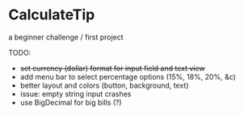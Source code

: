 # CalculateTip

a beginner challenge / first project

TODO:

+ ~~set currency (dollar) format for input field and text view~~
+ add menu bar to select percentage options (15%, 18%, 20%, &c)
+ better layout and colors (button, background, text)
+ issue: empty string input crashes
+ use BigDecimal for big bills (?)
